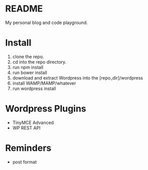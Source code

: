 # README #

My personal blog and code playground.

# Install #

1. clone the repo.
2. cd into the repo directory.
3. run npm install
4. run bower install
5. download and extract Wordpress into the [repo_dir]/wordpress
6. install WAMP/MAMP/whatever
7. run wordpress install

# Wordpress Plugins #

* TinyMCE Advanced
* WP REST API

# Reminders #
* post format